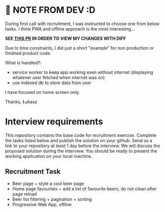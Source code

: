 # :wave: NOTE FROM DEV :D

During first call with recruitment, I was instructed to choose one from below tasks.
I think PWA and offline approach is the most interesting...

**SEE [THIS PR](https://github.com/Lukasz-Semik/brewery-app/pull/1) IN ORDER TO VIEW MY CHANGES WITH DIFF**

Due to time constraints, I did just a short "example" for non production or finished product code.

What is handled?:

- service worker to keep app working even without internet (displaying whatever user fetched when internet was on)
- use indexed db to store data from user

I have focused on home screen only.

Thanks, Łukasz

# Interview requirements

This repository contains the base code for recruitment exercise. Complete the tasks listed below and publish the solution on your github. Send us a link to your repository at least 1 day before the interview.
We will discuss the proposed solution during the interview. You should be ready to present the working application on your local machine.

## Recruitment Task

- Beer page ~ style a cool beer page
- Home page favourites ~ add a list of favourite beers, do not clean after page reload
- Beer list filtering + pagination + sorting
- Progressive Web App, offline
